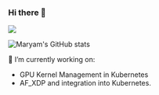### Hi there 👋

<!--
**maryamtahhan/maryamtahhan** is a ✨ _special_ ✨ repository because its `README.md` (this file) appears on your GitHub profile.

Here are some ideas to get you started:

- 🔭 I’m currently working on ...
- 🌱 I’m currently learning ...
- 👯 I’m looking to collaborate on ...
- 🤔 I’m looking for help with ...
- 💬 Ask me about ...
- 📫 How to reach me: ...
- 😄 Pronouns: ...
- ⚡ Fun fact: ...
-->

![](https://komarev.com/ghpvc/?username=maryamtahhan)

![Maryam's GitHub stats](https://github-readme-stats.vercel.app/api?username=maryamtahhan&show_icons=true&theme=dark)

🔭 I’m currently working on:
 - GPU Kernel Management in Kubernetes
 - AF_XDP and integration into Kubernetes.
